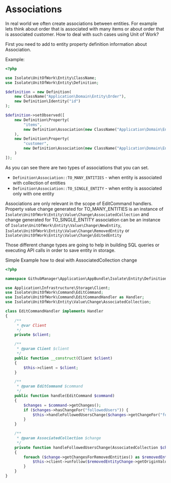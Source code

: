 # Associations

In real world we often create associations between entities. For example lets think about order that is associated with
many items or about order that is associated customer. How to deal with such cases using Unit of Work?

First you need to add to entity property definition information about Association.

Example:

```php
<?php

use Isolate\UnitOfWork\Entity\ClassName;
use Isolate\UnitOfWork\Entity\Definition;

$definition = new Definition(
    new ClassName("Application\Domain\Entity\Order"),
    new Definition\Identity("id")
);

$definition->setObserved([
    new Definition\Property(
        "items",
        new Definition\Association(new ClassName("Application\Domain\Entity\Order\Item"), Definition\Association::TO_MANY_ENTITIES)
    ),
    new Definition\Property(
        "customer",
        new Definition\Association(new ClassName("Application\Domain\Entity\Customer"), Definition\Association::TO_SINGLE_ENTITY)
    )
]);

```

As you can see there are two types of associations that you can set.

- ``Definition\Association::TO_MANY_ENTITIES`` - when entity is associated with collection of entities
- ``Definition\Association::TO_SINGLE_ENTITY`` - when entity is associated only with one entity

Associations are only relevant in the scope of EditCommand handlers. Property value change generated for TO_MANY_ENTITIES is
an instance of ``Isolate\UnitOfWork\Entity\Value\Change\AssociatedCollection`` and change generated for TO_SINGLE_ENTITY
association can be an instance of ``Isolate\UnitOfWork\Entity\Value\Change\NewEntity``, ``Isolate\UnitOfWork\Entity\Value\Change\RemovedEntity``
or ``Isolate\UnitOfWork\Entity\Value\Change\EditedEntity``

Those different change types are going to help in building SQL queries or executing API calls in order to save entity in storage.

Simple Example how to deal with AssociatedCollection change

```php
<?php

namespace GithubManager\Application\AppBundle\Isolate\Entity\Definition\User;

use Application\Infrastructure\Storage\Client;
use Isolate\UnitOfWork\Command\EditCommand;
use Isolate\UnitOfWork\Command\EditCommandHandler as Handler;
use Isolate\UnitOfWork\Entity\Value\Change\AssociatedCollection;

class EditCommandHandler implements Handler
{
    /**
     * @var Client
     */
    private $client;

    /**
     * @param Client $client
     */
    public function __construct(Client $client)
    {
        $this->client = $client;
    }

    /**
     * @param EditCommand $command
     */
    public function handle(EditCommand $command)
    {
        $changes = $command->getChanges();
        if ($changes->hasChangeFor("followedUsers")) {
            $this->handleFollowedUsersChange($changes->getChangeFor("followedUsers"));
        }
    }

    /**
     * @param AssociatedCollection $change
     */
    private function handleFollowedUsersChange(AssociatedCollection $change)
    {
        foreach ($change->getChangesForRemovedEntities() as $removedEntityChange) {
            $this->client->unfollow($removedEntityChange->getOriginValue());
        }
    }
}

```
